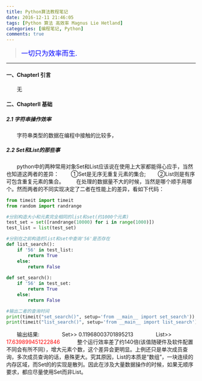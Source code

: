 ```yaml
---
title: Python算法教程笔记
date: 2016-12-11 21:46:05
tags: [Python 算法 高效率 Magnus Lie Hetland]  
categories: [编程笔记, Python]  
comments: true  
---
```



><font color=#0000FF face="微软雅黑" size=4>一切只为效率而生.</font>



***


#### 一、ChapterI 引言 
　　无


#### 二、ChapterII 基础 
##### 2.1 字符串操作效率
　　字符串类型的数据在编程中接触的比较多，

 
##### 2.2 Set和List的那些事
　　python中的两种常用对象Set和List应该说在使用上大家都能得心应手，当然也知道这两者的差异：
　　①Set是无序无重复元素的集合;
　　②List则是有序可包含重复元素的集合。
　　在处理的数据量不大的时候，当然是哪个顺手用哪个。然而两者的不同实现决定了二者在性能上的差异，看如下代码：
```python
from timeit import timeit
from random import randrange

#分别构造大小和元素完全相同的list和set(约1000个元素)
test_set = set([randrange(10000) for i in range(1000)])
test_list = list(test_set)

#分别在之前构造的list和set中查询'56'是否存在
def list_search():
    if '56' in test_list:
        return True
    else:
        return False
		
def set_search():
    if '56' in test_set:
        return True
    else:
        return False

#输出二者的查询时间		
print(timeit("set_search()", setup='from __main__ import set_search'))
print(timeit("list_search()", setup='from __main__ import list_search'))
``` 
　　输出结果:
　　　　Set>> 0.11968003701895213
　　　　List>> <font color=#FF0000>17.639899451222846</font>　
　　整个运行效率差了约140倍(该值随硬件及软件配置不同会有所不同），增大元素个数，这个差异会更明显。上例还只是单次成员查询，多次成员查询的话，悬殊更大。究其原因，List的本质是“数组”，一块连续的内存区域，而Set的的实现是散列。因此在涉及大量数据操作的时候，如果无顺序要求，都应尽量使用Set而非List。
